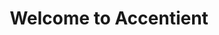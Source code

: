---
title: "Welcome to Accentient"
summary: "We help teams deliver high-quality software quickly and efficiently."
images:
  - "/images/social-preview.jpg"
---